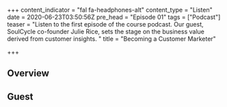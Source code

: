 +++
content_indicator = "fal fa-headphones-alt"
content_type = "Listen"
date = 2020-06-23T03:50:56Z
pre_head = "Episode 01"
tags = ["Podcast"]
teaser = "Listen to the first episode of the course podcast. Our guest, SoulCycle co-founder Julie Rice, sets the stage on the business value derived from customer insights. "
title = "Becoming a Customer Marketer"

+++
## Overview

## Guest